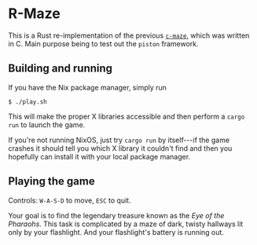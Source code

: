 R-Maze
======

This is a Rust re-implementation of the previous
[`c-maze`](https://github.com/octalsrc/c-maze), which was written in
C.  Main purpose being to test out the `piston` framework.

Building and running
--------------------

If you have the Nix package manager, simply run

    $ ./play.sh

This will make the proper X libraries accessible and then perform a
`cargo run` to launch the game.

If you're not running NixOS, just try `cargo run` by itself---if the
game crashes it should tell you which X library it couldn't find and
then you hopefully can install it with your local package manager.

Playing the game
----------------

Controls: `W-A-S-D` to move, `ESC` to quit.

Your goal is to find the legendary treasure known as the *Eye of the
Pharaohs*.  This task is complicated by a maze of dark, twisty
hallways lit only by your flashlight.  And your flashlight's battery
is running out.
